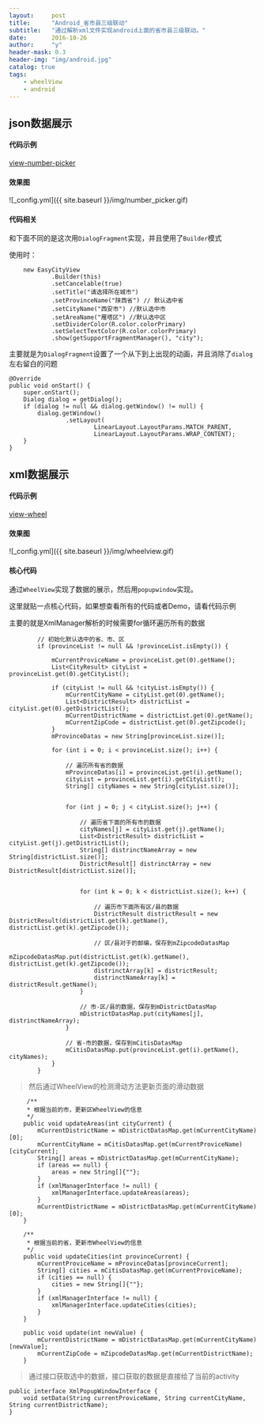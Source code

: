 ```yaml
---
layout:     post
title:      "Android_省市县三级联动"
subtitle:   "通过解析xml文件实现android上面的省市县三级联动。"
date:       2016-10-26
author:     "y"
header-mask: 0.3
header-img: "img/android.jpg"
catalog: true
tags:
    - wheelView
    - android
---
```



## json数据展示

#### 代码示例

[view-number-picker](https://github.com/7449/AndroidDevelop/blob/develop/ViewSample/NumberPicker)

#### 效果图

![_config.yml]({{ site.baseurl }}/img/number_picker.gif)

#### 代码相关

和下面不同的是这次用`DialogFragment`实现，并且使用了`Builder`模式

使用时：

        new EasyCityView
                .Builder(this)
                .setCancelable(true)
                .setTitle("请选择所在城市")
                .setProvinceName("陕西省") // 默认选中省
                .setCityName("西安市") //默认选中市
                .setAreaName("雁塔区") //默认选中区
                .setDividerColor(R.color.colorPrimary)
                .setSelectTextColor(R.color.colorPrimary)
                .show(getSupportFragmentManager(), "city");

主要就是为`DialogFragment`设置了一个从下到上出现的动画，并且消除了`dialog`左右留白的问题

    @Override
    public void onStart() {
        super.onStart();
        Dialog dialog = getDialog();
        if (dialog != null && dialog.getWindow() != null) {
            dialog.getWindow()
                    .setLayout(
                            LinearLayout.LayoutParams.MATCH_PARENT,
                            LinearLayout.LayoutParams.WRAP_CONTENT);
        }
    }



## xml数据展示

#### 代码示例

[view-wheel](https://github.com/7449/AndroidDevelop/blob/develop/ViewSample/Wheel)

#### 效果图

![_config.yml]({{ site.baseurl }}/img/wheelview.gif)

#### 核心代码

通过`WheelView`实现了数据的展示，然后用`popupwindow`实现。

这里就贴一点核心代码，如果想查看所有的代码或者Demo，请看代码示例

主要的就是XmlManager解析的时候需要for循环遍历所有的数据

			// 初始化默认选中的省、市、区
            if (provinceList != null && !provinceList.isEmpty()) {

                mCurrentProviceName = provinceList.get(0).getName();
                List<CityResult> cityList = provinceList.get(0).getCityList();

                if (cityList != null && !cityList.isEmpty()) {
                    mCurrentCityName = cityList.get(0).getName();
                    List<DistrictResult> districtList = cityList.get(0).getDistrictList();
                    mCurrentDistrictName = districtList.get(0).getName();
                    mCurrentZipCode = districtList.get(0).getZipcode();
                }
                mProvinceDatas = new String[provinceList.size()];

                for (int i = 0; i < provinceList.size(); i++) {

                    // 遍历所有省的数据
                    mProvinceDatas[i] = provinceList.get(i).getName();
                    cityList = provinceList.get(i).getCityList();
                    String[] cityNames = new String[cityList.size()];


                    for (int j = 0; j < cityList.size(); j++) {

                        // 遍历省下面的所有市的数据
                        cityNames[j] = cityList.get(j).getName();
                        List<DistrictResult> districtList = cityList.get(j).getDistrictList();
                        String[] distrinctNameArray = new String[districtList.size()];
                        DistrictResult[] distrinctArray = new DistrictResult[districtList.size()];


                        for (int k = 0; k < districtList.size(); k++) {

                            // 遍历市下面所有区/县的数据
                            DistrictResult districtResult = new DistrictResult(districtList.get(k).getName(), districtList.get(k).getZipcode());

                            // 区/县对于的邮编，保存到mZipcodeDatasMap
                            mZipcodeDatasMap.put(districtList.get(k).getName(), districtList.get(k).getZipcode());
                            distrinctArray[k] = districtResult;
                            distrinctNameArray[k] = districtResult.getName();
                        }

                        // 市-区/县的数据，保存到mDistrictDatasMap
                        mDistrictDatasMap.put(cityNames[j], distrinctNameArray);
                    }

                    // 省-市的数据，保存到mCitisDatasMap
                    mCitisDatasMap.put(provinceList.get(i).getName(), cityNames);
                }
            }

>然后通过WheelView的检测滑动方法更新页面的滑动数据

		 /**
	     * 根据当前的市，更新区WheelView的信息
	     */
	    public void updateAreas(int cityCurrent) {
	        mCurrentDistrictName = mDistrictDatasMap.get(mCurrentCityName)[0];
	        mCurrentCityName = mCitisDatasMap.get(mCurrentProviceName)[cityCurrent];
	        String[] areas = mDistrictDatasMap.get(mCurrentCityName);
	        if (areas == null) {
	            areas = new String[]{""};
	        }
	        if (xmlManagerInterface != null) {
	            xmlManagerInterface.updateAreas(areas);
	        }
	        mCurrentDistrictName = mDistrictDatasMap.get(mCurrentCityName)[0];
	    }
	
	    /**
	     * 根据当前的省，更新市WheelView的信息
	     */
	    public void updateCities(int provinceCurrent) {
	        mCurrentProviceName = mProvinceDatas[provinceCurrent];
	        String[] cities = mCitisDatasMap.get(mCurrentProviceName);
	        if (cities == null) {
	            cities = new String[]{""};
	        }
	        if (xmlManagerInterface != null) {
	            xmlManagerInterface.updateCities(cities);
	        }
	    }
	
	    public void update(int newValue) {
	        mCurrentDistrictName = mDistrictDatasMap.get(mCurrentCityName)[newValue];
	        mCurrentZipCode = mZipcodeDatasMap.get(mCurrentDistrictName);
	    }



>通过接口获取选中的数据，接口获取的数据是直接给了当前的activity

	public interface XmlPopupWindowInterface {
	    void setData(String currentProviceName, String currentCityName, String currentDistrictName);
	}

